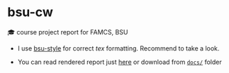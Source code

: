 # bsu-cw
🎓 course project report for FAMCS, BSU

* I use [bsu-style](https://github.com/bsutex/bsustyle) for correct *tex* formatting. Recommend to take a look.

* You can read rendered report just [here](https://drapegnik.github.io/bsu-cw/cw.pdf) or download from [`docs/`](https://github.com/Drapegnik/bsu-cw/tree/master/docs) folder
